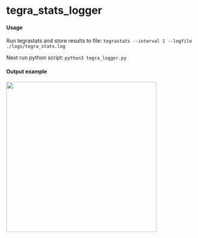 # tegra_stats_logger

#### Usage
Run tegrastats and store results to file:
```tegrastats --interval 1 --logfile ./logs/tegra_stats.log```

Next run python script: 
```python3 tegra_logger.py```

#### Output example
<img src="./figures/power_ram_plot_1_seaborn.png" heigh=400 width=400>

